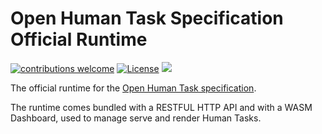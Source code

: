 # Open Human Task Specification<br>Official Runtime

[![contributions welcome](https://img.shields.io/badge/contributions-welcome-green.svg?style=flat)](https://github.com/openhumantask/specification/issues)
[![License](https://img.shields.io/badge/License-Apache%202.0-blue.svg)](https://github.com/openhumantask/specification/blob/master/LICENSE)
[<img src="http://img.shields.io/badge/slack-@openhumantask-red?style=social&logo=slack">](https://cloud-native.slack.com/messages/serverless-workflow) 

The official runtime for the [Open Human Task specification](https://github.com/openhumantask/specification).

The runtime comes bundled with a RESTFUL HTTP API and with a WASM Dashboard, used to manage serve and render Human Tasks.
